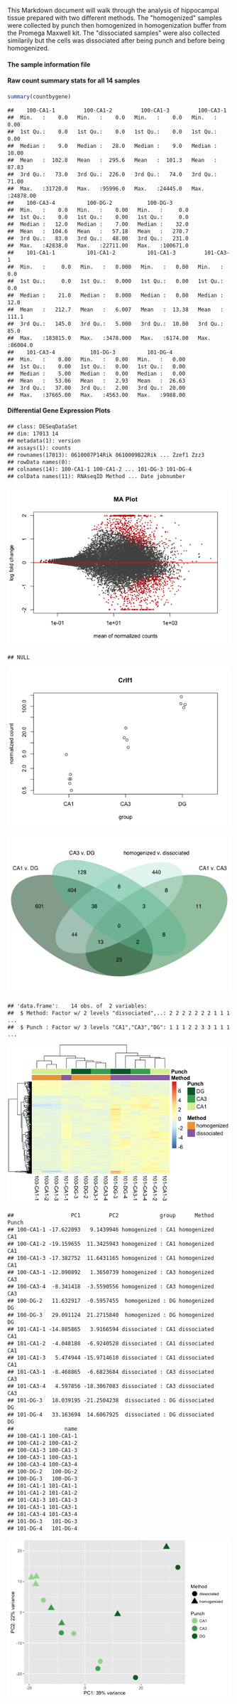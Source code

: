 This Markdown document will walk through the analysis of hippocampal tissue prepared with two different methods. The "homogenized" samples were collected by punch then homogenized in homogenization buffer from the Promega Maxwell kit. The "dissociated samples" were also collected similarily but the cells was dissociated after being punch and before being homogenized.

#### The sample information file

#### Raw count summary stats for all 14 samples

``` r
summary(countbygene)
```

    ##    100-CA1-1         100-CA1-2         100-CA1-3         100-CA3-1       
    ##  Min.   :    0.0   Min.   :    0.0   Min.   :    0.0   Min.   :    0.00  
    ##  1st Qu.:    0.0   1st Qu.:    0.0   1st Qu.:    0.0   1st Qu.:    0.00  
    ##  Median :    9.0   Median :   28.0   Median :    9.0   Median :   10.00  
    ##  Mean   :  102.8   Mean   :  295.6   Mean   :  101.3   Mean   :   87.83  
    ##  3rd Qu.:   73.0   3rd Qu.:  226.0   3rd Qu.:   74.0   3rd Qu.:   71.00  
    ##  Max.   :31720.0   Max.   :95996.0   Max.   :24445.0   Max.   :24878.00  
    ##    100-CA3-4          100-DG-2           100-DG-3       
    ##  Min.   :    0.0   Min.   :    0.00   Min.   :     0.0  
    ##  1st Qu.:    0.0   1st Qu.:    0.00   1st Qu.:     0.0  
    ##  Median :   12.0   Median :    7.00   Median :    32.0  
    ##  Mean   :  104.6   Mean   :   57.18   Mean   :   270.7  
    ##  3rd Qu.:   83.0   3rd Qu.:   48.00   3rd Qu.:   231.0  
    ##  Max.   :42838.0   Max.   :22711.00   Max.   :100671.0  
    ##    101-CA1-1          101-CA1-2          101-CA1-3         101-CA3-1      
    ##  Min.   :     0.0   Min.   :   0.000   Min.   :   0.00   Min.   :    0.0  
    ##  1st Qu.:     0.0   1st Qu.:   0.000   1st Qu.:   0.00   1st Qu.:    0.0  
    ##  Median :    21.0   Median :   0.000   Median :   0.00   Median :   12.0  
    ##  Mean   :   212.7   Mean   :   6.007   Mean   :  13.38   Mean   :  111.1  
    ##  3rd Qu.:   145.0   3rd Qu.:   5.000   3rd Qu.:  10.00   3rd Qu.:   85.0  
    ##  Max.   :183815.0   Max.   :3478.000   Max.   :6174.00   Max.   :86004.0  
    ##    101-CA3-4           101-DG-3          101-DG-4      
    ##  Min.   :    0.00   Min.   :   0.00   Min.   :   0.00  
    ##  1st Qu.:    0.00   1st Qu.:   0.00   1st Qu.:   0.00  
    ##  Median :    5.00   Median :   0.00   Median :   0.00  
    ##  Mean   :   53.06   Mean   :   2.93   Mean   :  26.63  
    ##  3rd Qu.:   37.00   3rd Qu.:   2.00   3rd Qu.:  20.00  
    ##  Max.   :37665.00   Max.   :4563.00   Max.   :9988.00

#### Differential Gene Expression Plots

    ## class: DESeqDataSet 
    ## dim: 17013 14 
    ## metadata(1): version
    ## assays(1): counts
    ## rownames(17013): 0610007P14Rik 0610009B22Rik ... Zzef1 Zzz3
    ## rowData names(0):
    ## colnames(14): 100-CA1-1 100-CA1-2 ... 101-DG-3 101-DG-4
    ## colData names(11): RNAseqID Method ... Date jobnumber

![](../figures/Differential%20Gene%20Expression%20Analysis-1.png)

    ## NULL

![](../figures/Differential%20Gene%20Expression%20Analysis-2.png)

![](../figures/VennDiagram-1.png)

    ## 'data.frame':    14 obs. of  2 variables:
    ##  $ Method: Factor w/ 2 levels "dissociated",..: 2 2 2 2 2 2 2 1 1 1 ...
    ##  $ Punch : Factor w/ 3 levels "CA1","CA3","DG": 1 1 1 2 2 3 3 1 1 1 ...

![](../figures/Heatmap100DEgenes-1.png)

    ##                  PC1         PC2             group      Method Punch
    ## 100-CA1-1 -17.622093   9.1439946 homogenized : CA1 homogenized   CA1
    ## 100-CA1-2 -19.159655  11.3425943 homogenized : CA1 homogenized   CA1
    ## 100-CA1-3 -17.382752  11.6431165 homogenized : CA1 homogenized   CA1
    ## 100-CA3-1 -12.090892   1.3650739 homogenized : CA3 homogenized   CA3
    ## 100-CA3-4  -8.341418  -3.5590556 homogenized : CA3 homogenized   CA3
    ## 100-DG-2   11.632917  -0.5957455  homogenized : DG homogenized    DG
    ## 100-DG-3   29.091124  21.2715840  homogenized : DG homogenized    DG
    ## 101-CA1-1 -14.885865   3.9166594 dissociated : CA1 dissociated   CA1
    ## 101-CA1-2  -4.048188  -6.9240528 dissociated : CA1 dissociated   CA1
    ## 101-CA1-3   5.474944 -15.9714610 dissociated : CA1 dissociated   CA1
    ## 101-CA3-1  -8.468865  -6.6823684 dissociated : CA3 dissociated   CA3
    ## 101-CA3-4   4.597856 -18.3067083 dissociated : CA3 dissociated   CA3
    ## 101-DG-3   18.039195 -21.2504238  dissociated : DG dissociated    DG
    ## 101-DG-4   33.163694  14.6067925  dissociated : DG dissociated    DG
    ##                name
    ## 100-CA1-1 100-CA1-1
    ## 100-CA1-2 100-CA1-2
    ## 100-CA1-3 100-CA1-3
    ## 100-CA3-1 100-CA3-1
    ## 100-CA3-4 100-CA3-4
    ## 100-DG-2   100-DG-2
    ## 100-DG-3   100-DG-3
    ## 101-CA1-1 101-CA1-1
    ## 101-CA1-2 101-CA1-2
    ## 101-CA1-3 101-CA1-3
    ## 101-CA3-1 101-CA3-1
    ## 101-CA3-4 101-CA3-4
    ## 101-DG-3   101-DG-3
    ## 101-DG-4   101-DG-4

![](../figures/PCA-1.png)
